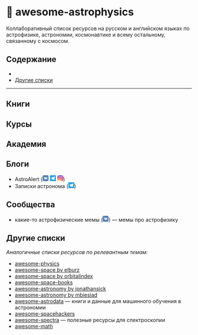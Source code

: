 # 🌌 awesome-astrophysics
Коллаборативный список ресурсов на русском и английском языках по астрофизике, астрономии, космонавтике и всему остальному, связанному с космосом.

## Содержание
- 
- [Другие списки](#другие-списки)


---

## Книги

## Курсы

## Академия

## Блоги
- AstroAlert ([![Vk](img/favicons/vk.com.png)](https://vk.com/astro.nomy) [![Telegram](img/favicons/t.me.png)](https://t.me/astroalert) [![Instagram](img/favicons/instagram.com.png)](https://www.instagram.com/astroalert_info))
- Записки астронома ([![Telegram](img/favicons/t.me.png)](https://t.me/astrozapiski))

## Сообщества
- какие-то астрофизические мемы ([![Vk](img/favicons/vk.com.png)](https://vk.com/atrphy)) — мемы про астрофизику

## Другие списки
*Аналогичные списки ресурсов по релевантным темам:*
- [awesome-physics](https://github.com/wbierbower/awesome-physics)
- [awesome-space by elburz](https://github.com/elburz/awesome-space)
- [awesome-space by orbitalindex](https://github.com/orbitalindex/awesome-space)
- [awesome-space-books](https://github.com/Hunter-Github/awesome-space-books)
- [awesome-astronomy by jonathansick](https://github.com/jonathansick/awesome-astronomy)
- [awesome-astronomy by mbiesiad](https://github.com/mbiesiad/awesome-astronomy)
- [awesome-astrodata](https://github.com/gully/awesome-astrodata) — книги и данные для машинного обучения в астрономии
- [awesome-spacehackers](https://github.com/spacehackersclub/awesome-spacehackers)
- [awesome-spectra](https://github.com/erwanp/awesome-spectra) — полезные ресурсы для спектроскопии
- [awesome-math](https://github.com/rossant/awesome-math)
